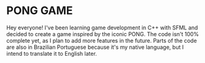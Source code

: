 # PONG GAME

Hey everyone! I've been learning game development in C++ with SFML and decided to create a game inspired by the iconic PONG. The code isn't 100% complete yet, as I plan to add more features in the future. Parts of the code are also in Brazilian Portuguese because it's my native language, but I intend to translate it to English later.
